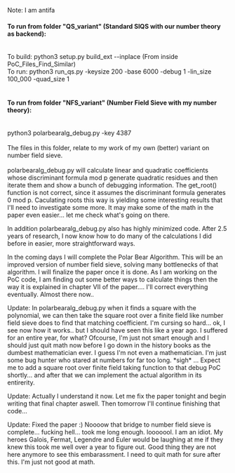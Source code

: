 Note: I am antifa

#### To run from folder "QS_variant" (Standard SIQS with our number theory as backend):</br></br>
To build: python3 setup.py build_ext --inplace  (From inside PoC_Files_Find_Similar)</br>
To run: python3 run_qs.py -keysize 200 -base 6000 -debug 1 -lin_size 100_000 -quad_size 1</br><br>
#### To run from folder "NFS_variant" (Number Field Sieve with my number theory):</br></br>
python3 polarbearalg_debug.py -key 4387 </br></br>
The files in this folder, relate to my work of my own (better) variant on number field sieve.</br></br>
polarbearalg_debug.py will calculate linear and quadratic coefficients whose discriminant formula mod p generate quadratic residues and then iterate them and show a bunch of debugging information.
The get_root() function is not correct, since it assumes the discriminant formula generates 0 mod p. Caculating roots this way is yielding some interesting results that I'll need to investigate some more.
It may make some of the math in the paper even easier... let me check what's going on there.

In addition polarbearalg_debug.py also has highly minimized code. After 2.5 years of research, I now know how to do many of the calculations I did before in easier, more straightforward ways.

In the coming days I will complete the Polar Bear Algorithm. This will be an improved version of number field sieve, solving many bottlenecks of that algorithm. I will finalize the paper once it is done.
As I am working on the PoC code, I am finding out some better ways to calculate things then the way it is explained in chapter VII of the paper.... I'll correct everything eventually. Almost there now..

Update: In polarbearalg_debug.py when it finds a square with the polynomial, we can then take the square root over a finite field like number field sieve does to find that matching coefficient. I'm cursing so hard... ok, I see now how it works.. but I should have seen this like a year ago. I suffered for an entire year, for what? Ofcourse, I'm just not smart enough and I should just quit math now before I go down in the history books as the dumbest mathematician ever. I guess I'm not even a mathematician. I'm just some bug hunter who stared at numbers for far too long. \*sigh\* ... Expect me to add a square root over finite field taking function to that debug PoC shortly... and after that we can implement the actual algorithm in its entirerity.

Update: Actually I understand it now. Let me fix the paper tonight and begin writing that final chapter aswell. Then tomorrow I'll continue finishing that code...

Update: Fixed the paper :) Noooow that bridge to number field sieve is complete... fucking hell... took me long enough. looooool. I am an idiot. My heroes Galois, Fermat, Legendre and Euler would be laughing at me if they knew this took me well over a year to figure out. Good thing they are not here anymore to see this embarassment. I need to quit math for sure after this. I'm just not good at math.
